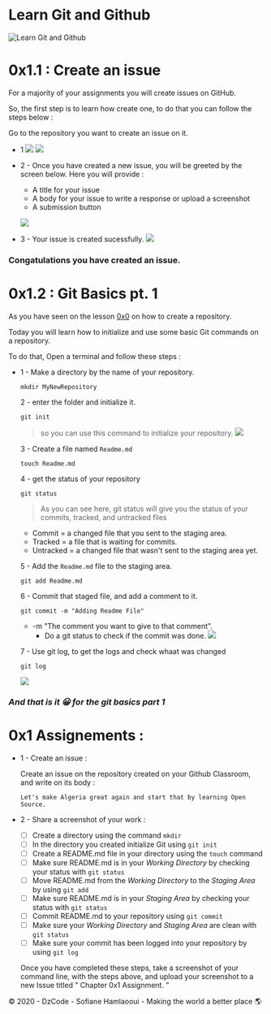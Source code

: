# Learn Git and Github
![Learn Git and Github](https://i.imgur.com/bk9Cvuv.png)

# 0x1.1 : Create an issue

For a majority of your assignments you will create issues on GitHub.

So, the first step is to learn how create one, to do that you can follow the steps below :

Go to the repository you want to create an issue on it.

-   1 ![](https://i.imgur.com/IGTpRPX.png) ![](https://i.imgur.com/kDU7m5T.png)

-   2 - Once you have created a new issue, you will be greeted by the screen below. Here you will provide : 

    - A title for your issue
    - A body for your issue to write a response or upload a screenshot
    - A submission button

    ![](https://i.imgur.com/mM7NMdn.png)
-   3 - Your issue is created sucessfully.
    ![](https://i.imgur.com/yKhCA16.png)

<h3><b>Congatulations you have created an issue.</b></h3>

# 0x1.2 : Git Basics pt. 1

As you have seen on the lesson [0x0](lessons/0x0-HelloWorld/HelloWorld.md) on how to create a repository.

Today you will learn how to initialize and use some basic Git commands on a repository.

To do that, Open a terminal and follow these steps : 

-   1 - Make a directory by the name of your repository. 
    ```
    mkdir MyNewRepository
    ```

    2 - enter the folder and initialize it.
    ```
    git init
    ```
    >   so you can use this command to initialize your repository.
    ![](https://i.imgur.com/ex1ku4J.png)

    3 - Create a file named `Readme.md`
    ```
    touch Readme.md
    ```
    4 - get the status of your repository
    ```
    git status
    ```
    > As you can see here, git status will give you the status of your commits, tracked, and untracked files
    -   Commit = a changed file that you sent to the staging area.
    -   Tracked = a file that is waiting for commits.
    -   Untracked = a changed file that wasn't sent to the staging area yet.

    5 - Add the `Readme.md` file to the staging area.
    ```
    git add Readme.md
    ```
    6 - Commit that staged file, and add a comment to it.
    ```
    git commit -m "Adding Readme File"
    ```
    -   -m "The comment you want to give to that comment".
        -   Do a git status to check if the commit was done.
        ![](https://i.imgur.com/Dl3OC0Z.png)

    7 - Use git log, to get the logs and check whaat was changed
    ```
    git log
    ```
    ![](https://i.imgur.com/XUVOe74.png)

<h3><b><i> And that is it 😀 for the git basics part 1</b></i></h3>

# 0x1 Assignements : 

-   1 - Create an issue :
    
    Create an issue on the repository created on your Github Classroom, and write on its body :

    ``` 
    Let's make Algeria great again and start that by learning Open Source.
    ```

-   2 - Share a screenshot of your work :
    - [ ] Create a directory using the command `mkdir`
    - [ ] In the directory you created initialize Git using `git init`
    - [ ] Create a README.md file in your directory using the `touch` command
    - [ ] Make sure README.md is in your _Working Directory_ by checking your status with `git status`
    - [ ] Move README.md from the _Working Directory_ to the _Staging Area_ by using `git add`
    - [ ] Make sure README.md is in your _Staging Area_ by checking your status with `git status`
    - [ ] Commit README.md to your repository using `git commit`
    - [ ] Make sure your _Working Directory_ and _Staging Area_ are clean with `git status`
    - [ ] Make sure your commit has been logged into your repository by using `git log`

    Once you have completed these steps, take a screenshot of your command line, with the steps above, and upload your screenshot to a new Issue titled " Chapter 0x1 Assignment. "

© 2020 - DzCode - Sofiane Hamlaooui - Making the world a better place 🌎 

